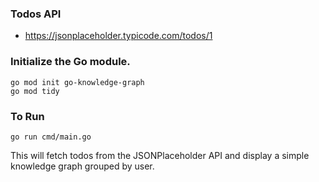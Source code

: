 
### Todos API
* https://jsonplaceholder.typicode.com/todos/1


### Initialize the Go module.

```
go mod init go-knowledge-graph
go mod tidy
```

### To Run 

```
go run cmd/main.go
```

This will fetch todos from the JSONPlaceholder API and display a simple knowledge graph grouped by user. 
